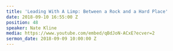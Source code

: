 ```yaml
---
title: 'Leading With A Limp: Between a Rock and a Hard Place'
date: 2018-09-10 16:55:00 Z
position: 48
speaker: Nate Kline
media: https://www.youtube.com/embed/qBdJoN-ACxE?ecver=2
sermon_date: 2018-09-09 10:00:00 Z
---
```



